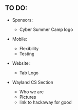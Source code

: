 ## TO DO:

- Sponsors:
	- Cyber Summer Camp logo 

- Mobile:
	- Flexibility
	- Testing

- Website:
	- Tab Logo

- Wayland CS Section
	- Who we are
	- Pictures
	- link to hackaway for good
